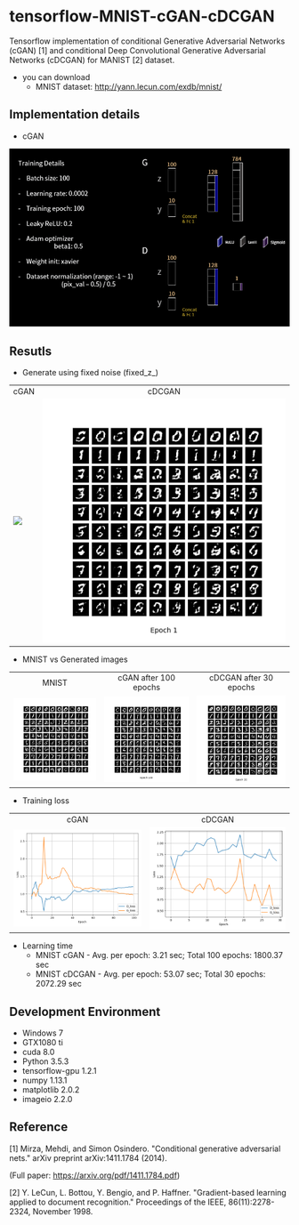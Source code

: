 # tensorflow-MNIST-cGAN-cDCGAN
Tensorflow implementation of conditional Generative Adversarial Networks (cGAN) [1] and conditional Deep Convolutional Generative Adversarial Networks (cDCGAN) for MANIST [2] dataset.

* you can download
  - MNIST dataset: http://yann.lecun.com/exdb/mnist/
 
 ## Implementation details
* cGAN

![GAN](tensorflow_cGAN.png)
 
## Resutls
* Generate using fixed noise (fixed_z_)

<table align='center'>
<tr align='center'>
<td> cGAN </td>
<td> cDCGAN </td>
</tr>
<tr>
<td><img src = 'MNIST_cGAN_results/MNIST_cGAN_generation_animation.gif'>
<td><img src = 'MNIST_cDCGAN_results/MNIST_cDCGAN_generation_animation.gif'>
</tr>
</table>

* MNIST vs Generated images

<table align='center'>
<tr align='center'>
<td> MNIST </td>
<td> cGAN after 100 epochs </td>
<td> cDCGAN after 30 epochs </td>
</tr>
<tr>
<td><img src = 'MNIST_cGAN_results/raw_MNIST_10.png'>
<td><img src = 'MNIST_cGAN_results/MNIST_cGAN_100.png'>
<td><img src = 'MNIST_cDCGAN_results/MNIST_cDCGAN_30.png'>
</tr>
</table>

* Training loss

<table align='center'>
<tr align='center'>
<td> cGAN </td>
<td> cDCGAN </td>
</tr>
<tr>
<td><img src = 'MNIST_cGAN_results/MNIST_cGAN_train_hist.png'>
<td><img src = 'MNIST_cDCGAN_results/MNIST_cDCGAN_train_hist.png'>
</tr>
</table>

* Learning time
    * MNIST cGAN - Avg. per epoch: 3.21 sec; Total 100 epochs: 1800.37 sec
    * MNIST cDCGAN - Avg. per epoch: 53.07 sec; Total 30 epochs: 2072.29 sec

## Development Environment

* Windows 7
* GTX1080 ti
* cuda 8.0
* Python 3.5.3
* tensorflow-gpu 1.2.1
* numpy 1.13.1
* matplotlib 2.0.2
* imageio 2.2.0

## Reference

[1] Mirza, Mehdi, and Simon Osindero. "Conditional generative adversarial nets." arXiv preprint arXiv:1411.1784 (2014).

(Full paper: https://arxiv.org/pdf/1411.1784.pdf)

[2] Y. LeCun, L. Bottou, Y. Bengio, and P. Haffner. "Gradient-based learning applied to document recognition." Proceedings of the IEEE, 86(11):2278-2324, November 1998.
